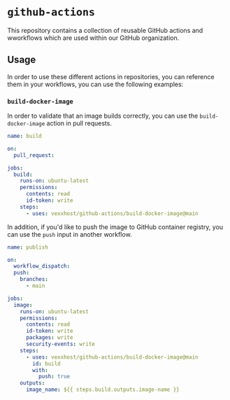 # `github-actions`

This repository contains a collection of reusable GitHub actions and wworkflows
which are used within our GitHub organization.

## Usage

In order to use these different actions in repositories, you can reference them in your
workflows, you can use the following examples:

### `build-docker-image`

In order to validate that an image builds correctly, you can use the `build-docker-image` action in pull requests.

```yaml
name: build

on:
  pull_request:

jobs:
  build:
    runs-on: ubuntu-latest
    permissions:
      contents: read
      id-token: write
    steps:
      - uses: vexxhost/github-actions/build-docker-image@main
```

In addition, if you'd like to push the image to GitHub container registry, you can use the `push` input in another workflow.

```yaml
name: publish

on:
  workflow_dispatch:
  push:
    branches:
      - main

jobs:
  image:
    runs-on: ubuntu-latest
    permissions:
      contents: read
      id-token: write
      packages: write
      security-events: write
    steps:
      - uses: vexxhost/github-actions/build-docker-image@main
        id: build
        with:
          push: true
    outputs:
      image_name: ${{ steps.build.outputs.image-name }}
```

